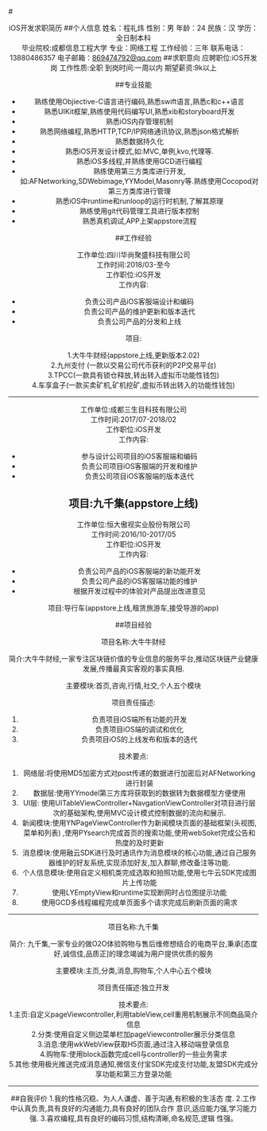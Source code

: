 #<center><blod> iOS开发求职简历
##个人信息
	姓名：程礼炜	性别：男	 年龄：24
	民族：汉	学历：全⽇制本科	
	毕业院校:成都信息工程大学 专业：⽹络工程
	工作经验：三年
	联系电话：13880486357
	电⼦邮箱：869474792@qq.com
##求职意向
	应聘职位:iOS开发岗
	工作性质:全职
	到岗时间:一周以内
	期望薪资:9k以上
 
##专业技能

* 熟练使用Objiective-C语言进行编码,熟悉swift语言,熟悉c和c++语言
* 熟悉UIKit框架,熟练使用代码编写UI,熟悉xib和storyboard开发
* 熟悉iOS内存管理机制
* 熟悉网络编程,熟悉HTTP,TCP/IP网络通讯协议,熟悉json格式解析
* 熟悉数据持久化
* 熟悉iOS开发设计模式,如:MVC,单例,kvo,代理等.
* 熟悉iOS多线程,并熟练使用GCD进行编程
* 熟练使用第三方类库进行开发,如:AFNetworking,SDWebimage,YYModel,Masonry等.熟练使用Cocopod对第三方类库进行管理
* 熟悉iOS中runtime和runloop的运行时机制,了解其原理
* 熟练使用git代码管理工具进行版本控制
* 熟悉真机调试,APP上架appstore流程

##⼯作经验

工作单位:四川华尚聚盛科技有限公司   
工作时间:2018/03-至今  
工作职位:iOS开发  
工作内容:

* 负责公司产品iOS客服端设计和编码
* 负责公司产品的维护更新和版本迭代
* 负责公司产品的分发和上线    


项目:  

1.大牛牛财经(appstore上线,更新版本2.02)  
2.九州支付 (一款以交易公司代币获利的P2P交易平台)  
3.TPCC(一款具有锁仓释放,转出转入虚拟币功能性钱包)  
4.车享盒子(一款买卖矿机,矿机挖矿,虚拟币转出转入的功能性钱包)  

----
工作单位:成都三生目科技有限公司   
工作时间:2017/07-2018/02  
工作职位:iOS开发  
工作内容:

* 参与设计公司项目的iOS客服端和编码
* 负责公司项目iOS客服端的开发和维护
* 负责公司项目iOS客服端的版本迭代


项目:九千集(appstore上线)
---
工作单位:恒大傲视实业股份有限公司  
工作时间:2016/10-2017/05  
工作职位:iOS开发  
工作内容:

* 负责公司产品的iOS客服端的新功能开发
* 负责公司产品的iOS客服端功能的维护
* 根据开发过程中的体验对产品提出改进意见

项目:导行车(appstore上线,租赁旅游车,接受导游的app)

##项目经验  

项目名称:大牛牛财经

简介:大牛牛财经,一家专注区块链价值的专业信息的服务平台,推动区块链产业健康发展,传播最真实客观的事实真相.

主要模块:首页,咨询,行情,社交,个人五个模块

项目责任描述:  
1. 负责项目iOS端所有功能的开发   
2. 负责项目iOS端的调试和优化  
3. 负责项目iOS的上线发布和版本的迭代

技术要点:  
1. 网络层:将使用MD5加密方式对post传递的数据进行加密后对AFNetworking进行封装  
2. 数据层:使用YYmodel第三方库将获取到的数据转为数据模型方便使用  
3. UI层: 使用UITableViewController+NavgationViewController对项目进行层次的基础架构,使用MVC设计模式控制数据的流向和展示.  
4. 新闻模块:使用YNPageViewController作为新闻模块页面的基础框架(头视图,菜单和列表) ,使用PYsearch完成首页的搜索功能,使用webSoket完成公告和热度的及时更新  
5. 消息模块:使用融云SDK进行及时通讯作为消息模块的核心功能,通过自己服务器维护的好友系统,实现添加好友,加入群聊,修改备注等功能.      
6. 个人信息模块:使用自定义相机类完成选取和拍照功能,使用七牛云SDK完成图片上传功能  
7. 使用LYEmptyView和runtime实现断网时占位图提示功能  
8. 使用GCD多线程编程完成单页面多个请求完成后刷新页面的需求

----
项目名称:九千集

简介: 九千集,一家专业的做O2O体验购物与售后维修想结合的电商平台,秉承[态度好,诚信佳,品质正]的理念竭诚为用户提供优质的服务

主要模块:主页,分类,消息,购物车,个人中心五个模块

项目责任描述:独立开发

技术要点:  
1.主页:自定义pageViewcontroller,利用tableView,cell重用机制展示不同商品简介信息  
2.分类:使用自定义侧边菜单栏加pageViewcontroller展示分类信息  
3.消息:使用wkWebView获取H5页面,通过注入移动端登录信息  
4.购物车:使用block函数完成cell与controller的一些业务需求  
5.其他:使用极光推送完成消息通知,微信支付宝SDK完成支付功能,友盟SDK完成分享功能和第三方登录功能

-----


##自我评价
	1.我的性格沉稳、为⼈人谦虚、善于沟通,有积极的⽣活态
	度.
	2.工作中认真负责,具有良好的沟通能力,具有良好的团队合作
	意识,适应能⼒强,学习能力强.
	3.喜欢编程,具有良好的编码习惯,结构清晰,命名规范,逻辑
	性强。

